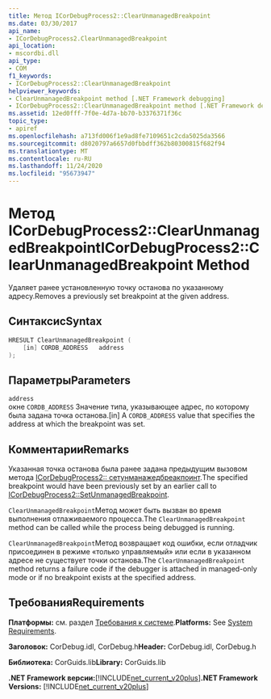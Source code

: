 ```yaml
---
title: Метод ICorDebugProcess2::ClearUnmanagedBreakpoint
ms.date: 03/30/2017
api_name:
- ICorDebugProcess2.ClearUnmanagedBreakpoint
api_location:
- mscordbi.dll
api_type:
- COM
f1_keywords:
- ICorDebugProcess2::ClearUnmanagedBreakpoint
helpviewer_keywords:
- ClearUnmanagedBreakpoint method [.NET Framework debugging]
- ICorDebugProcess2::ClearUnmanagedBreakpoint method [.NET Framework debugging]
ms.assetid: 12ed0fff-7f0e-4d7a-bb70-b3376371f36c
topic_type:
- apiref
ms.openlocfilehash: a713fd006f1e9ad8fe7109651c2cda5025da3566
ms.sourcegitcommit: d8020797a6657d0fbbdff362b80300815f682f94
ms.translationtype: MT
ms.contentlocale: ru-RU
ms.lasthandoff: 11/24/2020
ms.locfileid: "95673947"
---
```

# <a name="icordebugprocess2clearunmanagedbreakpoint-method"></a><span data-ttu-id="4360d-102">Метод ICorDebugProcess2::ClearUnmanagedBreakpoint</span><span class="sxs-lookup"><span data-stu-id="4360d-102">ICorDebugProcess2::ClearUnmanagedBreakpoint Method</span></span>

<span data-ttu-id="4360d-103">Удаляет ранее установленную точку останова по указанному адресу.</span><span class="sxs-lookup"><span data-stu-id="4360d-103">Removes a previously set breakpoint at the given address.</span></span>  
  
## <a name="syntax"></a><span data-ttu-id="4360d-104">Синтаксис</span><span class="sxs-lookup"><span data-stu-id="4360d-104">Syntax</span></span>  
  
```cpp  
HRESULT ClearUnmanagedBreakpoint (  
    [in] CORDB_ADDRESS   address  
);  
```  
  
## <a name="parameters"></a><span data-ttu-id="4360d-105">Параметры</span><span class="sxs-lookup"><span data-stu-id="4360d-105">Parameters</span></span>  

 `address`  
 <span data-ttu-id="4360d-106">окне `CORDB_ADDRESS` Значение типа, указывающее адрес, по которому была задана точка останова.</span><span class="sxs-lookup"><span data-stu-id="4360d-106">[in] A `CORDB_ADDRESS` value that specifies the address at which the breakpoint was set.</span></span>  
  
## <a name="remarks"></a><span data-ttu-id="4360d-107">Комментарии</span><span class="sxs-lookup"><span data-stu-id="4360d-107">Remarks</span></span>  

 <span data-ttu-id="4360d-108">Указанная точка останова была ранее задана предыдущим вызовом метода [ICorDebugProcess2:: сетунманажедбреакпоинт](icordebugprocess2-setunmanagedbreakpoint-method.md).</span><span class="sxs-lookup"><span data-stu-id="4360d-108">The specified breakpoint would have been previously set by an earlier call to [ICorDebugProcess2::SetUnmanagedBreakpoint](icordebugprocess2-setunmanagedbreakpoint-method.md).</span></span>  
  
 <span data-ttu-id="4360d-109">`ClearUnmanagedBreakpoint`Метод может быть вызван во время выполнения отлаживаемого процесса.</span><span class="sxs-lookup"><span data-stu-id="4360d-109">The `ClearUnmanagedBreakpoint` method can be called while the process being debugged is running.</span></span>  
  
 <span data-ttu-id="4360d-110">`ClearUnmanagedBreakpoint`Метод возвращает код ошибки, если отладчик присоединен в режиме «только управляемый» или если в указанном адресе не существует точки останова.</span><span class="sxs-lookup"><span data-stu-id="4360d-110">The `ClearUnmanagedBreakpoint` method returns a failure code if the debugger is attached in managed-only mode or if no breakpoint exists at the specified address.</span></span>  
  
## <a name="requirements"></a><span data-ttu-id="4360d-111">Требования</span><span class="sxs-lookup"><span data-stu-id="4360d-111">Requirements</span></span>  

 <span data-ttu-id="4360d-112">**Платформы:** см. раздел [Требования к системе](../../get-started/system-requirements.md).</span><span class="sxs-lookup"><span data-stu-id="4360d-112">**Platforms:** See [System Requirements](../../get-started/system-requirements.md).</span></span>  
  
 <span data-ttu-id="4360d-113">**Заголовок:** CorDebug.idl, CorDebug.h</span><span class="sxs-lookup"><span data-stu-id="4360d-113">**Header:** CorDebug.idl, CorDebug.h</span></span>  
  
 <span data-ttu-id="4360d-114">**Библиотека:** CorGuids.lib</span><span class="sxs-lookup"><span data-stu-id="4360d-114">**Library:** CorGuids.lib</span></span>  
  
 <span data-ttu-id="4360d-115">**.NET Framework версии:**[!INCLUDE[net_current_v20plus](../../../../includes/net-current-v20plus-md.md)]</span><span class="sxs-lookup"><span data-stu-id="4360d-115">**.NET Framework Versions:** [!INCLUDE[net_current_v20plus](../../../../includes/net-current-v20plus-md.md)]</span></span>
